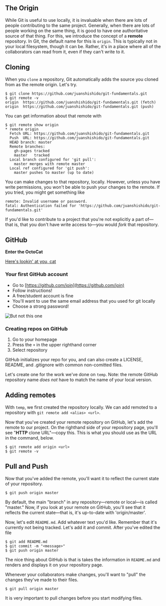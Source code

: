 ## The Origin

While Git is useful to use locally, it is invaluable when there are lots of
people contributing to the same project. Generally, when there are lots of
people working on the same thing, it is good to have one authoritative source
of that thing. For this, we introduce the concept of a **remote** repository.
In Git, the default name for this is `origin`. This is typically not in your
local filesystem, though it can be. Rather, it's in a place where all of the
collaborators can read from it, even if they can't write to it.

## Cloning

When you `clone` a repository, Git automatically adds the source you cloned
from as the remote origin. Let's try.

```
$ git clone https://github.com/juanshishido/git-fundamentals.git
$ git remote -v
origin  https://github.com/juanshishido/git-fundamentals.git (fetch)
origin  https://github.com/juanshishido/git-fundamentals.git (push)
```

You can get information about that remote with

```
$ git remote show origin
* remote origin
  Fetch URL: https://github.com/juanshishido/git-fundamentals.git
  Push  URL: https://github.com/juanshishido/git-fundamentals.git
  HEAD branch: master
  Remote branches:
    gh-pages tracked
    master   tracked
  Local branch configured for 'git pull':
    master merges with remote master
  Local ref configured for 'git push':
    master pushes to master (up to date)
```

You can make changes to that repository, locally. However, unless you have
write permissions, you won't be able to push your changes to the remote. If you
tried, you might get something like

```
remote: Invalid username or password.
fatal: Authentication failed for 'https://github.com/juanshishido/git-fundamentals.git'
```

If you'd like to contribute to a project that you're not explicitly a part
of&mdash;that is, that you don't have write access to&mdash;you would *fork*
that repository.

## GitHub

**Enter the OctoCat**

[Here's lookin' at you, cat](https://octodex.github.com/images/privateinvestocat.jpg)

### Your first GitHub account

* Go to [https://github.com/join](https://github.com/join)
* Follow instructions!
* A free/student account is fine
* You'll want to use the same email address that you used for git locally
* Choose a strong password!

![But not this one](http://imgs.xkcd.com/comics/password_strength.png)

### Creating repos on GitHub

1. Go to your homepage
2. Press the `+` in the upper righthand corner
3. Select repository

GitHub initializes your repo for you, and can also create a LICENSE, README,
and .gitignore with common non-comitted files.

Let's create one for the work we've done on `temp`. Note: the remote GitHub
repository name *does not* have to match the name of your local version.

## Adding remotes

With `temp`, we first created the repository locally. We can add remoted to a
repository with `git remote add <alias> <url>`.

Now that you've created your remote repository on GitHub, let's add the remote
to our project. On the righthand side of your repository page, you'll see
"**HTTP** clone URL"&mdash;copy this. This is what you should use as the URL
in the command, below.

```
$ git remote add origin <url>
$ git remote -v
```

## Pull and Push

Now that you've added the remote, you'll want it to reflect the current state
of your repository.

```
$ git push origin master
```

By default, the main "branch" in any repository&mdash;remote or local&mdash;is
called "master." Now, if you look at your remote on GitHub, you'll see that it
reflects the current state&mdash;that is, it's up-to-date with 'origin/master'.

Now, let's edit `README.md`. Add whatever text you'd like. Remember that it's
currently not being tracked. Let's add it and commit. After you've edited the
file

```
$ git add README.md
$ git commit -m "<message>"
$ git push origin master
```

The nice thing about GitHub is that is takes the information in `README.md` and
renders and displays it on your repository page.

Whenever your collaborators make changes, you'll want to "pull" the changes
they've made to their files.

```
$ git pull origin master
```

It is very important to pull changes before you start modifying files.
